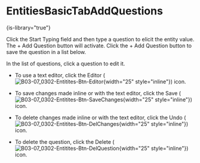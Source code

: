 # EntitiesBasicTabAddQuestions

{is-library="true"}

<snippet id="EntitiesBasicTabAddQuestions_snippet">



Click the Start Typing field and then type a question to elicit the entity value. The + Add Question button will activate. Click the + Add Question button to save the question in a list below.

In the list of questions, click a question to edit it.

* To use a text editor, click the Editor ( ![B03-07_0302-Entitites-Btn-Editor](B03-07_0302-Entitites-Btn-Editor.png){width="25" style="inline"}) icon.

* To save changes made inline or with the text editor, click the Save ( ![B03-07_0302-Entitites-Btn-SaveChanges](B03-07_0302-Entitites-Btn-SaveChanges.png){width="25" style="inline"}) icon.

* To delete changes made inline or with the text editor, click the Undo ( ![B03-07_0302-Entitites-Btn-DelChanges](B03-07_0302-Entitites-Btn-DelChanges.png){width="25" style="inline"}) icon.

* To delete the question, click the Delete ( ![B03-07_0302-Entitites-Btn-DelQuestion](B03-07_0302-Entitites-Btn-DelQuestion.png){width="25" style="inline"}) icon.



</snippet>